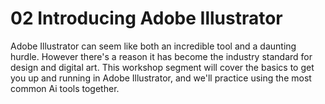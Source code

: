# 02 Introducing Adobe Illustrator

Adobe Illustrator can seem like both an incredible tool and a daunting hurdle. However there's a reason it has become the industry standard for design and digital art. This workshop segment will cover the basics to get you up and running in Adobe Illustrator, and we'll practice using the most common Ai tools together.



